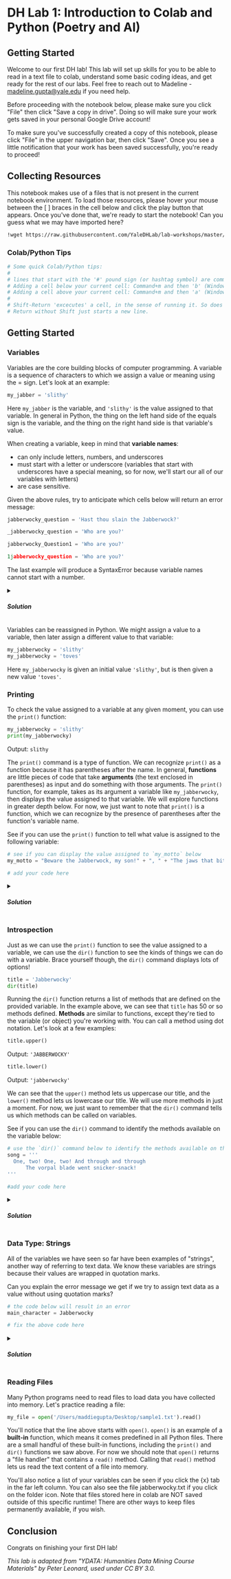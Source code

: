 # DH Lab 1: Introduction to Colab and Python (Poetry and AI)

## Getting Started

Welcome to our first DH lab! This lab will set up skills for you to be able to read in a text file to colab, understand some basic coding ideas, and get ready for the rest of our labs. Feel free to reach out to Madeline - madeline.gupta@yale.edu if you need help.

Before proceeding with the notebook below, please make sure you click "File" then click "Save a copy in drive". Doing so will make sure your work gets saved in your personal Google Drive account!

To make sure you've successfully created a copy of this notebook, please click "File" in the upper navigation bar, then click "Save". Once you see a little notification that your work has been saved successfully, you're ready to proceed!

## Collecting Resources

This notebook makes use of a files that is not present in the current notebook environment. To load those resources, please hover your mouse between the [ ] braces in the cell below and click the play button that appears. Once you've done that, we're ready to start the notebook! Can you guess what we may have imported here?

```bash
!wget https://raw.githubusercontent.com/YaleDHLab/lab-workshops/master/first-steps-with-python/jabberwocky.txt
```

### Colab/Python Tips

```python
# Some quick Colab/Python tips:
#
# lines that start with the '#' pound sign (or hashtag symbol) are comments, and are not run by python.
# Adding a cell below your current cell: Command+m and then 'b' (Windows: Control+m and then 'b')
# Adding a cell above your current cell: Command+m and then 'a' (Windows: Control+m and then 'a')
#
# Shift-Return 'excecutes' a cell, in the sense of running it. So does hitting the Play arrow inside the circle on the far left.
# Return without Shift just starts a new line.
```

## Getting Started

### Variables

Variables are the core building blocks of computer programming. A variable is a sequence of characters to which we assign a value or meaning using the = sign. Let's look at an example:

```python
my_jabber = 'slithy'
```

Here `my_jabber` is the variable, and `'slithy'` is the value assigned to that variable. In general in Python, the thing on the left hand side of the equals sign is the variable, and the thing on the right hand side is that variable's value.

When creating a variable, keep in mind that **variable names**:
- can only include letters, numbers, and underscores
- must start with a letter or underscore (variables that start with underscores have a special meaning, so for now, we'll start our all of our variables with letters)
- are case sensitive.

Given the above rules, try to anticipate which cells below will return an error message:

```python
jabberwocky_question = 'Hast thou slain the Jabberwock?'
```

```python
_jabberwocky_question = 'Who are you?'
```

```python
jabberwocky_Question1 = 'Who are you?'
```

```python
1jabberwocky_question = 'Who are you?'
```

The last example will produce a SyntaxError because variable names cannot start with a number.

<details>
  <summary><h5>Solution</h5></summary>

The final variable (`1jabberwocky_question`) is the problematic variable name, because it violates the second rule above (which states variables must start with a letter or an underscore).

To verify this for yourself, try instantiating each variable above and you should see that only the last variable throws an error!
</details>

Variables can be reassigned in Python. We might assign a value to a variable, then later assign a different value to that variable:

```python
my_jabberwocky = 'slithy'
my_jabberwocky = 'toves'
```

Here `my_jabberwocky` is given an initial value `'slithy'`, but is then given a new value `'toves'`.

### Printing

To check the value assigned to a variable at any given moment, you can use the `print()` function:

```python
my_jabberwocky = 'slithy'
print(my_jabberwocky)
```
Output: `slithy`

The `print()` command is a type of function. We can recognize `print()` as a function because it has parentheses after the name. In general, **functions** are little pieces of code that take **arguments** (the text enclosed in parentheses) as input and do something with those arguments. The `print()` function, for example, takes as its argument a variable like `my_jabberwocky`, then displays the value assigned to that variable. We will explore functions in greater depth below. For now, we just want to note that `print()` is a function, which we can recognize by the presence of parentheses after the function's variable name.

See if you can use the `print()` function to tell what value is assigned to the following variable:

```python
# see if you can display the value assigned to `my_motto` below
my_motto = "Beware the Jabberwock, my son!" + ", " + "The jaws that bite, the claws that catch!"

# add your code here
```

<details>
  <summary><h5>Solution</h5></summary>
  We can use the print function on the `my_motto` string as follows:

  ```
  print(my_motto)
  ```

  If you had trouble with the exercise above, try copying and pasting the code snippet in this solution block into a new code cell to see what the output looks like!
</details>

### Introspection

Just as we can use the `print()` function to see the value assigned to a variable, we can use the `dir()` function to see the kinds of things we can do with a variable. Brace yourself though, the `dir()` command displays lots of options!

```python
title = 'Jabberwocky'
dir(title)
```

Running the `dir()` function returns a list of methods that are defined on the provided variable. In the example above, we can see that `title` has 50 or so methods defined. **Methods** are similar to functions, except they're tied to the variable (or object) you're working with. You can call a method using dot notation. Let's look at a few examples:

```python
title.upper()
```
Output: `'JABBERWOCKY'`

```python
title.lower()
```
Output: `'jabberwocky'`

We can see that the `upper()` method lets us uppercase our title, and the `lower()` method lets us lowercase our title. We will use more methods in just a moment. For now, we just want to remember that the `dir()` command tells us which methods can be called on variables.

See if you can use the `dir()` command to identify the methods available on the variable below:

```python
# use the `dir()` command below to identify the methods available on the variable below
song = '''
  One, two! One, two! And through and through
      The vorpal blade went snicker-snack!
'''

#add your code here
```

<details>
  <summary><h5>Solution</h5></summary>
  We can run the `dir()` command on the `song` variable as follows:

  ```
  dir(song)
  ```

  The output of that command shows all of the methods one can call on `song`.
</details>

### Data Type: Strings

All of the variables we have seen so far have been examples of "strings", another way of referring to text data. We know these variables are strings because their values are wrapped in quotation marks.

Can you explain the error message we get if we try to assign text data as a value without using quotation marks?

```python
# the code below will result in an error
main_character = Jabberwocky

# fix the above code here
```

<details>
  <summary><h5>Solution</h5></summary>
  The problem with the line above is that Python interprets Jabberwocky as a variable, as it doesn't have quotation marks around it. We can fix that by placing quotes around it:

  ```
  main_character = "Jabberwocky"
  ```

  or

  ```
  main_character = 'Jabberwocky'
  ```

(The type of quotation mark we use does not matter--both are treated identically.)
</details>

### Reading Files

Many Python programs need to read files to load data you have collected into memory. Let's practice reading a file:

```python
my_file = open('/Users/maddiegupta/Desktop/sample1.txt').read()
```

You'll notice that the line above starts with `open()`. `open()` is an example of a **built-in** function, which means it comes predefined in all Python files. There are a small handful of these built-in functions, including the `print()` and `dir()` functions we saw above. For now we should note that `open()` returns a "file handler" that contains a `read()` method. Calling that `read()` method lets us read the text content of a file into memory.

You'll also notice a list of your variables can be seen if you click the {x} tab in the far left column. You can also see the file jabberwocky.txt if you click on the folder icon. Note that files stored here in colab are NOT saved outside of this specific runtime! There are other ways to keep files permanently available, if you wish.

## Conclusion

Congrats on finishing your first DH lab!

*This lab is adapted from "YDATA: Humanities Data Mining Course Materials" by Peter Leonard, used under CC BY 3.0.*